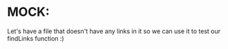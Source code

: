 # **MOCK:** 

Let's have a file that doesn't have any links in it so we can use it to test our findLinks function :)
